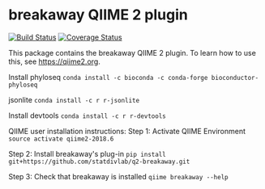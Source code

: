 # breakaway QIIME 2 plugin

[![Build Status](https://travis-ci.org/qiime2/q2-breakaway.svg?branch=master)](https://travis-ci.org/qiime2/q2-breakaway)
[![Coverage Status](https://coveralls.io/repos/github/qiime2/q2-breakaway/badge.svg?branch=master)](https://coveralls.io/github/qiime2/q2-breakaway?branch=master)

This package contains the breakaway QIIME 2 plugin. To learn how to use this, see https://qiime2.org.

Install phyloseq 
```conda install -c bioconda -c conda-forge bioconductor-phyloseq```

jsonlite
```conda install -c r r-jsonlite```

Install devtools
```conda install -c r r-devtools``` 

QIIME user installation instructions: 
Step 1: Activate QIIME Environment 
```source activate qiime2-2018.6``` 

Step 2: Install breakaway's plug-in 
```pip install git+https://github.com/statdivlab/q2-breakaway.git```

Step 3: Check that breakaway is installed 
```qiime breakaway --help``` 
